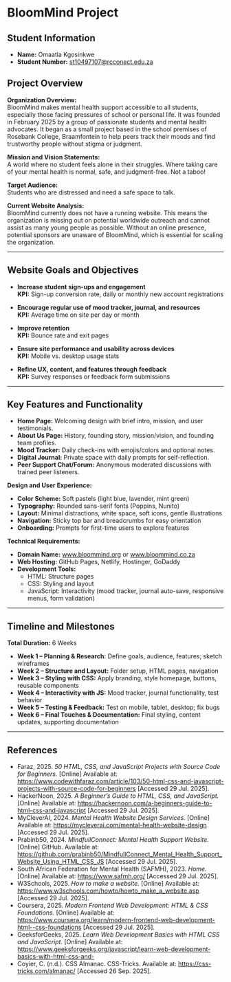 # BloomMind Project

## Student Information
- **Name:** Omaatla Kgosinkwe
- **Student Number:** st10497107@rcconect.edu.za

## Project Overview
**Organization Overview:**  
BloomMind makes mental health support accessible to all students, especially those facing pressures of school or personal life. It was founded in February 2025 by a group of passionate students and mental health advocates. It began as a small project based in the school premises of Rosebank College, Braamfontein to help peers track their moods and find trustworthy people without stigma or judgment.  

**Mission and Vision Statements:**  
A world where no student feels alone in their struggles. Where taking care of your mental health is normal, safe, and judgment-free. Not a taboo!  

**Target Audience:**  
Students who are distressed and need a safe space to talk.  

**Current Website Analysis:**  
BloomMind currently does not have a running website. This means the organization is missing out on potential worldwide outreach and cannot assist as many young people as possible. Without an online presence, potential sponsors are unaware of BloomMind, which is essential for scaling the organization.  

---

## Website Goals and Objectives
- **Increase student sign-ups and engagement**  
  **KPI:** Sign-up conversion rate, daily or monthly new account registrations  

- **Encourage regular use of mood tracker, journal, and resources**  
  **KPI:** Average time on site per day or month  

- **Improve retention**  
  **KPI:** Bounce rate and exit pages  

- **Ensure site performance and usability across devices**  
  **KPI:** Mobile vs. desktop usage stats  

- **Refine UX, content, and features through feedback**  
  **KPI:** Survey responses or feedback form submissions  

---

## Key Features and Functionality
- **Home Page:** Welcoming design with brief intro, mission, and user testimonials.  
- **About Us Page:** History, founding story, mission/vision, and founding team profiles.  
- **Mood Tracker:** Daily check-ins with emojis/colors and optional notes.  
- **Digital Journal:** Private space with daily prompts for self-reflection.  
- **Peer Support Chat/Forum:** Anonymous moderated discussions with trained peer listeners.  

**Design and User Experience:**  
- **Color Scheme:** Soft pastels (light blue, lavender, mint green)  
- **Typography:** Rounded sans-serif fonts (Poppins, Nunito)  
- **Layout:** Minimal distractions, white space, soft icons, gentle illustrations  
- **Navigation:** Sticky top bar and breadcrumbs for easy orientation  
- **Onboarding:** Prompts for first-time users to explore features  

**Technical Requirements:**  
- **Domain Name:** www.bloommind.org or www.bloommind.co.za  
- **Web Hosting:** GitHub Pages, Netlify, Hostinger, GoDaddy  
- **Development Tools:**  
  - HTML: Structure pages  
  - CSS: Styling and layout  
  - JavaScript: Interactivity (mood tracker, journal auto-save, responsive menus, form validation)  

---

## Timeline and Milestones
**Total Duration:** 6 Weeks  

- **Week 1 – Planning & Research:** Define goals, audience, features; sketch wireframes  
- **Week 2 – Structure and Layout:** Folder setup, HTML pages, navigation  
- **Week 3 – Styling with CSS:** Apply branding, style homepage, buttons, reusable components  
- **Week 4 – Interactivity with JS:** Mood tracker, journal functionality, test behavior  
- **Week 5 – Testing & Feedback:** Test on mobile, tablet, desktop; fix bugs  
- **Week 6 – Final Touches & Documentation:** Final styling, content updates, supporting documentation  

---

## References
- Faraz, 2025. *50 HTML, CSS, and JavaScript Projects with Source Code for Beginners.* [Online] Available at: <https://www.codewithfaraz.com/article/103/50-html-css-and-javascript-projects-with-source-code-for-beginners> [Accessed 29 Jul. 2025].  
- HackerNoon, 2025. *A Beginner’s Guide to HTML, CSS, and JavaScript.* [Online] Available at: <https://hackernoon.com/a-beginners-guide-to-html-css-and-javascript> [Accessed 29 Jul. 2025].  
- MyCleverAI, 2024. *Mental Health Website Design Services.* [Online] Available at: <https://mycleverai.com/mental-health-website-design> [Accessed 29 Jul. 2025].  
- Prabinb50, 2024. *MindfullConnect: Mental Health Support Website.* [Online] GitHub. Available at: <https://github.com/prabinb50/MindfullConnect_Mental_Health_Support_Website_Using_HTML_CSS_JS> [Accessed 29 Jul. 2025].  
- South African Federation for Mental Health (SAFMH), 2023. *Home.* [Online] Available at: <https://www.safmh.org/> [Accessed 29 Jul. 2025].  
- W3Schools, 2025. *How to make a website.* [Online] Available at: <https://www.w3schools.com/howto/howto_make_a_website.asp> [Accessed 29 Jul. 2025].  
- Coursera, 2025. *Modern Frontend Web Development: HTML & CSS Foundations.* [Online] Available at: <https://www.coursera.org/learn/modern-frontend-web-development-html--css-foundations> [Accessed 29 Jul. 2025].  
- GeeksforGeeks, 2025. *Learn Web Development Basics with HTML CSS and JavaScript.* [Online] Available at: <https://www.geeksforgeeks.org/javascript/learn-web-development-basics-with-html-css-and->
- Coyier, C. (n.d.). CSS Almanac. CSS-Tricks. Available at: https://css-tricks.com/almanac/ [Accessed 26 Sep. 2025].

